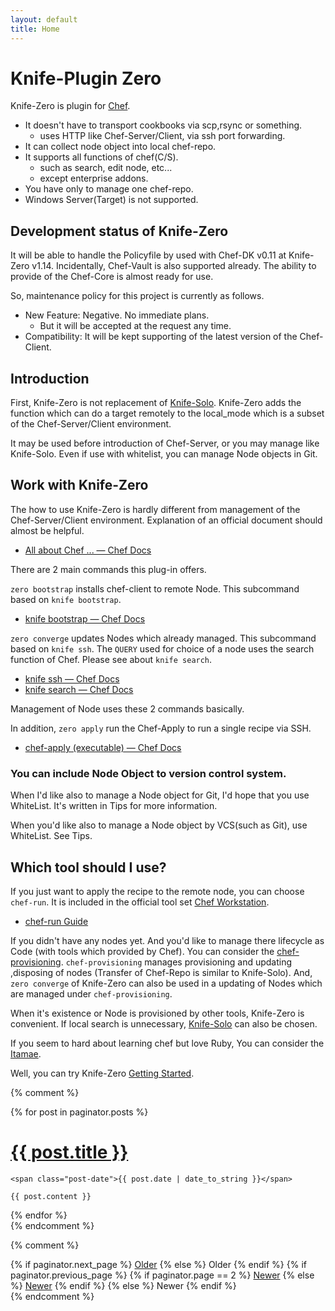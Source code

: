 ```yaml
---
layout: default
title: Home
---
```


# Knife-Plugin Zero

Knife-Zero is plugin for [Chef](https://www.chef.io/).

- It doesn't have to transport cookbooks via scp,rsync or something.
    - uses HTTP like Chef-Server/Client, via ssh port forwarding.
- It can collect node object into local chef-repo.
- It supports all functions of chef(C/S).
    - such as search, edit node, etc...
    - except enterprise addons.
- You have only to manage one chef-repo.
- Windows Server(Target) is not supported.

## Development status of Knife-Zero

It will be able to handle the Policyfile by used with Chef-DK v0.11 at Knife-Zero v1.14.
Incidentally, Chef-Vault is also supported already.
The ability to provide of the Chef-Core is almost ready for use.

So, maintenance policy for this project is currently as follows.

- New Feature: Negative. No immediate plans.
    - But it will be accepted at the request any time.
- Compatibility: It will be kept supporting of the latest version of the Chef-Client.

## Introduction

First, Knife-Zero is not replacement of [Knife-Solo](http://matschaffer.github.io/knife-solo/).
Knife-Zero adds the function which can do a target remotely to the local_mode which is a subset of the Chef-Server/Client environment.

It may be used before introduction of Chef-Server, or you may manage like Knife-Solo. Even if use with whitelist, you can manage Node objects in Git.

## Work with Knife-Zero

The how to use Knife-Zero is hardly different from management of the Chef-Server/Client environment. Explanation of an official document should almost be helpful.

- [All about Chef ... — Chef Docs](http://docs.chef.io/ "All about Chef ... — Chef Docs")

There are 2 main commands this plug-in offers.

`zero bootstrap` installs chef-client to remote Node. This subcommand based on `knife bootstrap`.

- [knife bootstrap — Chef Docs](https://docs.chef.io/knife_bootstrap.html "knife bootstrap — Chef Docs")

`zero converge` updates Nodes which already managed. This subcommand based on `knife ssh`.
The `QUERY` used for choice of a node uses the search function of Chef. Please see about `knife search`.


- [knife ssh — Chef Docs](https://docs.chef.io/knife_ssh.html "knife ssh — Chef Docs")
- [knife search — Chef Docs](https://docs.chef.io/knife_search.html "knife search — Chef Docs")

Management of Node uses these 2 commands basically.

In addition, `zero apply` run the Chef-Apply to run a single recipe via SSH.

- [chef-apply (executable) — Chef Docs](https://docs.chef.io/ctl_chef_apply.html "chef-apply (executable) — Chef Docs")


### You can include Node Object to version control system.

When I'd like also to manage a Node object for Git, I'd hope that you use WhiteList. It's written in Tips for more information.

When you'd like also to manage a Node object by VCS(such as Git), use WhiteList. See Tips.


## Which tool should I use?

If you just want to apply the recipe to the remote node, you can choose `chef-run`. It is included in the official tool set [Chef Workstation](https://www.chef.sh/docs/chef-workstation/getting-started/).

- [chef-run Guide](https://www.chef.sh/docs/chef-workstation/chef-run-users-guide/)

If you didn't have any nodes yet. And you'd like to manage there lifecycle as Code (with tools which provided by Chef).  You can consider the [chef-provisioning](https://docs.chef.io/provisioning.html).
`chef-provisioning` manages provisioning and updating ,disposing of nodes (Transfer of Chef-Repo is similar to Knife-Solo).
And, `zero converge` of Knife-Zero can also be used in a updating of Nodes which are managed under `chef-provisioning`.

When it's existence or Node is provisioned by other tools, Knife-Zero is convenient. If local search is unnecessary, [Knife-Solo](http://matschaffer.github.io/knife-solo/) can also be chosen.

If you seem to hard about learning chef but love Ruby, You can consider the [Itamae](http://itamae.kitchen/).

Well, you can try Knife-Zero [Getting Started](/20_getting_started/).


{% comment %}
<div class="posts">
  {% for post in paginator.posts %}
  <div class="post">
    <h1 class="post-title">
      <a href="{{ post.url }}">
        {{ post.title }}
      </a>
    </h1>

    <span class="post-date">{{ post.date | date_to_string }}</span>

    {{ post.content }}
  </div>
  {% endfor %}
</div>
{% endcomment %}

{% comment %}
<div class="pagination">
  {% if paginator.next_page %}
    <a class="pagination-item older" href="/page{{paginator.next_page}}">Older</a>
  {% else %}
    <span class="pagination-item older">Older</span>
  {% endif %}
  {% if paginator.previous_page %}
    {% if paginator.page == 2 %}
      <a class="pagination-item newer" href="/">Newer</a>
    {% else %}
      <a class="pagination-item newer" href="/page{{paginator.previous_page}}">Newer</a>
    {% endif %}
  {% else %}
    <span class="pagination-item newer">Newer</span>
  {% endif %}
</div>
{% endcomment %}
